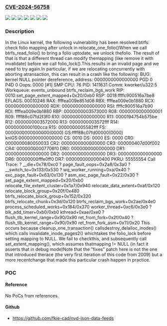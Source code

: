 ### [CVE-2024-56758](https://cve.mitre.org/cgi-bin/cvename.cgi?name=CVE-2024-56758)
![](https://img.shields.io/static/v1?label=Product&message=Linux&color=blue)
![](https://img.shields.io/static/v1?label=Version&message=&color=brightgreen)
![](https://img.shields.io/static/v1?label=Version&message=08daa38ca212d87f77beae839bc9be71079c7abf%20&color=brightgreen)
![](https://img.shields.io/static/v1?label=Version&message=6.6%20&color=brightgreen)
![](https://img.shields.io/static/v1?label=Version&message=9d1e020ed9649cf140fcfafd052cfdcce9e9d67d%20&color=brightgreen)
![](https://img.shields.io/static/v1?label=Version&message=e7f1326cc24e22b38afc3acd328480a1183f9e79%20&color=brightgreen)
![](https://img.shields.io/static/v1?label=Vulnerability&message=n%2Fa&color=blue)

### Description

In the Linux kernel, the following vulnerability has been resolved:btrfs: check folio mapping after unlock in relocate_one_folio()When we call btrfs_read_folio() to bring a folio uptodate, we unlock thefolio. The result of that is that a different thread can modify themapping (like remove it with invalidate) before we call folio_lock().This results in an invalid page and we need to try again.In particular, if we are relocating concurrently with aborting atransaction, this can result in a crash like the following:  BUG: kernel NULL pointer dereference, address: 0000000000000000  PGD 0 P4D 0  Oops: 0000 [#1] SMP  CPU: 76 PID: 1411631 Comm: kworker/u322:5  Workqueue: events_unbound btrfs_reclaim_bgs_work  RIP: 0010:set_page_extent_mapped+0x20/0xb0  RSP: 0018:ffffc900516a7be8 EFLAGS: 00010246  RAX: ffffea009e851d08 RBX: ffffea009e0b1880 RCX: 0000000000000000  RDX: 0000000000000000 RSI: ffffc900516a7b90 RDI: ffffea009e0b1880  RBP: 0000000003573000 R08: 0000000000000001 R09: ffff88c07fd2f3f0  R10: 0000000000000000 R11: 0000194754b575be R12: 0000000003572000  R13: 0000000003572fff R14: 0000000000100cca R15: 0000000005582fff  FS:  0000000000000000(0000) GS:ffff88c07fd00000(0000) knlGS:0000000000000000  CS:  0010 DS: 0000 ES: 0000 CR0: 0000000080050033  CR2: 0000000000000000 CR3: 000000407d00f002 CR4: 00000000007706f0  DR0: 0000000000000000 DR1: 0000000000000000 DR2: 0000000000000000  DR3: 0000000000000000 DR6: 00000000fffe0ff0 DR7: 0000000000000400  PKRU: 55555554  Call Trace:  <TASK>  ? __die+0x78/0xc0  ? page_fault_oops+0x2a8/0x3a0  ? __switch_to+0x133/0x530  ? wq_worker_running+0xa/0x40  ? exc_page_fault+0x63/0x130  ? asm_exc_page_fault+0x22/0x30  ? set_page_extent_mapped+0x20/0xb0  relocate_file_extent_cluster+0x1a7/0x940  relocate_data_extent+0xaf/0x120  relocate_block_group+0x20f/0x480  btrfs_relocate_block_group+0x152/0x320  btrfs_relocate_chunk+0x3d/0x120  btrfs_reclaim_bgs_work+0x2ae/0x4e0  process_scheduled_works+0x184/0x370  worker_thread+0xc6/0x3e0  ? blk_add_timer+0xb0/0xb0  kthread+0xae/0xe0  ? flush_tlb_kernel_range+0x90/0x90  ret_from_fork+0x2f/0x40  ? flush_tlb_kernel_range+0x90/0x90  ret_from_fork_asm+0x11/0x20  </TASK>This occurs because cleanup_one_transaction() callsdestroy_delalloc_inodes() which calls invalidate_inode_pages2() whichtakes the folio_lock before setting mapping to NULL. We fail to checkthis, and subsequently call set_extent_mapping(), which assumes thatmapping != NULL (in fact it asserts that in debug mode)Note that the "fixes" patch here is not the one that introduced therace (the very first iteration of this code from 2009) but a more recentchange that made this particular crash happen in practice.

### POC

#### Reference
No PoCs from references.

#### Github
- https://github.com/fkie-cad/nvd-json-data-feeds

